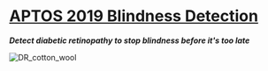# [APTOS 2019 Blindness Detection](https://www.kaggle.com/c/aptos2019-blindness-detection)
___Detect diabetic retinopathy to stop blindness before it's too late___


![DR_cotton_wool](https://sa1s3optim.patientpop.com/assets/images/provider/photos/1947516.jpeg)

